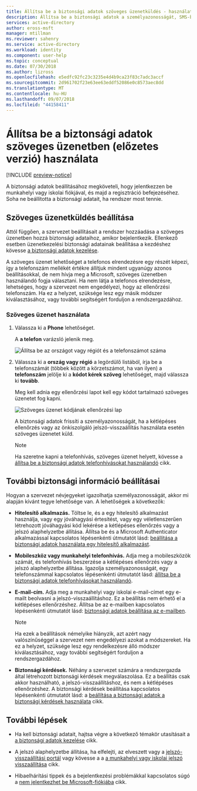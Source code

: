 ```yaml
---
title: Állítsa be a biztonsági adatok szöveges üzenetküldés - használata az Azure Active Directory |} A Microsoft Docs
description: Állítsa be a biztonsági adatok a személyazonosságát, SMS-ben üzenet használatával.
services: active-directory
author: eross-msft
manager: mtillman
ms.reviewer: sahenry
ms.service: active-directory
ms.workload: identity
ms.component: user-help
ms.topic: conceptual
ms.date: 07/30/2018
ms.author: lizross
ms.openlocfilehash: e5edfc92fc23c3235e4d4b9ca23f83c7adc3accf
ms.sourcegitcommit: 2d961702f23e63ee63eddf52086e0c8573aec8dd
ms.translationtype: MT
ms.contentlocale: hu-HU
ms.lasthandoff: 09/07/2018
ms.locfileid: "44158411"
---
```

# <a name="set-up-security-info-to-use-text-messaging-preview"></a>Állítsa be a biztonsági adatok szöveges üzenetben (előzetes verzió) használata

[!INCLUDE [preview-notice](../../../includes/active-directory-end-user-preview-notice-security-info.md)]

A biztonsági adatok beállításához megköveteli, hogy jelentkezzen be munkahelyi vagy iskolai fiókjával, és majd a regisztráció befejezéséhez. Soha ne beállította a biztonsági adatait, ha rendszer most tennie.

## <a name="set-up-text-messaging"></a>Szöveges üzenetküldés beállítása

Attól függően, a szervezet beállításait a rendszer hozzáadása a szöveges üzenetben hozzá biztonsági adataihoz, amikor bejelentkezik. Ellenkező esetben üzenetkezelési biztonsági adatainak beállítása a kezdéshez kövesse [a biztonsági adatok kezelése](security-info-manage-settings.md).

A szöveges üzenet lehetőséget a telefonos elrendezésre egy részét képezi, így a telefonszám mellékét értékre állítjuk mindent ugyanúgy azonos beállításokkal, de nem hívja meg a Microsoft, szöveges üzenetben használandó fogja választani. Ha nem látja a telefonos elrendezésre, lehetséges, hogy a szervezet nem engedélyezi, hogy az ellenőrzési telefonszám. Ha ez a helyzet, szüksége lesz egy másik módszer kiválasztásához, vagy további segítségért forduljon a rendszergazdához.

### <a name="to-use-a-text-message"></a>Szöveges üzenet használata

1. Válassza ki a **Phone** lehetőséget.

    A **a telefon** varázsló jelenik meg.

    ![Állítsa be az országot vagy régiót és a telefonszámot száma](media/security-info/security-info-keep-secure-setup-text.png)

2. Válassza ki a **ország vagy régió** a legördülő listából, írja be a telefonszámát (többek között a körzetszámot, ha van ilyen) a **telefonszám** jelölje ki a **kódot kérek szöveg** lehetőséget, majd válassza ki **tovább**.

    Meg kell adnia egy ellenőrzési lapot kell egy kódot tartalmazó szöveges üzenetet fog kapni.

    ![Szöveges üzenet kódjának ellenőrzési lap](media/security-info/security-info-keep-secure-verify-text-msg.png)

    A biztonsági adatok frissíti a személyazonosságát, ha a kétlépéses ellenőrzés vagy az önkiszolgáló jelszó-visszaállítás használata esetén szöveges üzenetet küld.

    >[!Note]
    >Ha szeretne kapni a telefonhívás, szöveges üzenet helyett, kövesse a [állítsa be a biztonsági adatok telefonhívásokat használandó](security-info-setup-phone-number.md) cikk.

## <a name="additional-security-info-options"></a>További biztonsági információ beállításai

Hogyan a szervezet névjegyeket igazolhatja személyazonosságát, akkor mi alapján kívánt tegye lehetősége van. A lehetőségek a következők:

- **Hitelesítő alkalmazás.** Töltse le, és a egy hitelesítő alkalmazást használja, vagy egy jóváhagyási értesítést, vagy egy véletlenszerűen létrehozott jóváhagyási kód lekérése a kétlépéses ellenőrzés vagy a jelszó alaphelyzetbe állítása. Állítsa be és a Microsoft Authenticator alkalmazással kapcsolatos lépésenkénti útmutatót lásd: [beállítása a biztonsági adatok használata egy hitelesítő alkalmazást](security-info-setup-auth-app.md).

- **Mobileszköz vagy munkahelyi telefonhívás.** Adja meg a mobileszközök számát, és telefonhívás beszerzése a kétlépéses ellenőrzés vagy a jelszó alaphelyzetbe állítása. Igazolja személyazonosságát, egy telefonszámmal kapcsolatos lépésenkénti útmutatót lásd: [állítsa be a biztonsági adatok telefonhívásokat használandó](security-info-setup-phone-number.md).

- **E-mail-cím.** Adja meg a munkahelyi vagy iskolai e-mail-címet egy e-mailt beolvasni a jelszó-visszaállításhoz. Ez a beállítás nem érhető el a kétlépéses ellenőrzéshez. Állítsa be az e-mailben kapcsolatos lépésenkénti útmutatót lásd: [biztonsági adatok beállítása az e-mailben](security-info-setup-email.md).
   
    >[!Note]
    >Ha ezek a beállítások némelyike hiányzik, azt azért nagy valószínűséggel a szervezet nem engedélyezi azokat a módszereket. Ha ez a helyzet, szüksége lesz egy rendelkezésre álló módszer kiválasztásához, vagy további segítségért forduljon a rendszergazdához.

- **Biztonsági kérdések.** Néhány a szervezet számára a rendszergazda által létrehozott biztonsági kérdések megválaszolása. Ez a beállítás csak akkor használható, a jelszó-visszaállításhoz, és nem a kétlépéses ellenőrzéshez. A biztonsági kérdések beállítása kapcsolatos lépésenkénti útmutatót lásd: a [beállítása a biztonsági adatok a biztonsági kérdések használata](security-info-setup-questions.md) cikk.

## <a name="next-steps"></a>További lépések

- Ha kell biztonsági adatait, hajtsa végre a következő témakör utasításait a [a biztonsági adatok kezelése](security-info-manage-settings.md) cikk.

- A jelszó alaphelyzetbe állítása, ha elfelejti, az elveszett vagy a [jelszó-visszaállítási portál](https://passwordreset.microsoftonline.com/) vagy kövesse a a [a munkahelyi vagy iskolai jelszó visszaállítása](user-help-reset-password.md) cikk.

- Hibaelhárítási tippek és a bejelentkezési problémákkal kapcsolatos súgó a [nem jelentkezhet be Microsoft-fiókjába](https://support.microsoft.com/help/12429/microsoft-account-sign-in-cant) cikk.